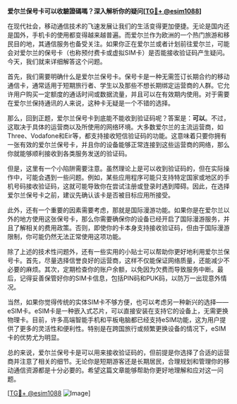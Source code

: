 **爱尔兰保号卡可以收驗證碼嗎？深入解析你的疑问[[TG💪+ @esim1088](https://t.me/s/esim1088)]**

在现代社会，移动通信技术的飞速发展让我们的生活变得更加便捷。无论是国内还是国外，手机卡的使用都变得越来越普遍。而爱尔兰作为欧洲的一个热门旅游和移民目的地，其通信服务也备受关注。如果你正在爱尔兰或者计划前往爱尔兰，可能会对爱尔兰的保号卡（也称预付费卡或虚拟SIM卡）是否能接收验证码产生疑问。今天，我们就来详细解答这个问题。

首先，我们需要明确什么是爱尔兰保号卡。保号卡是一种无需签订长期合约的移动通信卡，通常适用于短期旅行者、学生以及那些不想长期绑定运营商的人群。它允许用户购买一定额度的通话时间或数据流量，并且可以在有效期内使用。对于需要在爱尔兰保持通讯的人来说，这种卡无疑是一个不错的选择。

那么，回到正题，爱尔兰保号卡到底能不能收到验证码呢？答案是：**可以**。不过，这取决于具体的运营商以及所使用的网络环境。大多数爱尔兰的主流运营商，如Three、Vodafone和Eir等，都支持接收短信验证码的功能。这意味着只要你拥有一张有效的爱尔兰保号卡，并且你的设备能够正常连接到这些运营商的网络，那么你就能够顺利接收到各类服务发送的验证码。

但是，这里有一个小陷阱需要注意。虽然理论上是可以收到验证码的，但在实际操作中，可能会遇到一些问题。例如，某些应用程序可能只支持特定国家或地区的手机号码接收验证码，这就可能导致你在尝试注册或登录时遇到障碍。因此，在选择爱尔兰保号卡之前，建议先确认该卡是否被目标应用所接受。

此外，还有一个重要的因素需要考虑，那就是国际漫游功能。如果你是在爱尔兰以外的地方使用这张保号卡，那么你需要确保你的设备已经开启了国际漫游服务，并且了解相关的费用政策。否则，即使你的卡本身支持接收验证码，但由于国际漫游限制，你可能仍然无法正常使用这项功能。

除了上述的技术性问题外，还有一些实用的小贴士可以帮助你更好地利用爱尔兰保号卡。首先，尽量选择信誉良好的运营商，这样不仅能保证网络质量，还能减少不必要的麻烦。其次，定期检查你的账户余额，以免因为欠费而导致服务中断。最后，记得妥善保管好你的SIM卡信息，包括PIN码和PUK码，以防万一出现意外情况。

当然，如果你觉得传统的实体SIM卡不够方便，也可以考虑另一种新兴的选择——eSIM卡。eSIM卡是一种嵌入式芯片，可以直接安装在支持它的设备上，无需更换物理卡。目前，许多高端智能手机和平板电脑都已经支持eSIM功能，这为用户提供了更多的灵活性和便利性。特别是在跨国旅行或频繁更换设备的情况下，eSIM卡的优势尤为明显。

总的来说，爱尔兰保号卡是可以用来接收验证码的，但前提是你选择了合适的运营商并注意了相关的细节。无论你是短期游客还是长期居民，合理规划和管理你的移动通信资源都是十分必要的。希望这篇文章能够帮助你更好地理解和应对这一问题。

[[TG💪+ @esim1088](https://t.me/s/esim1088) ![Image](https://i.postimg.cc/4NQfJmqS/Snipaste-2025-05-13-00-14-12.png)]
